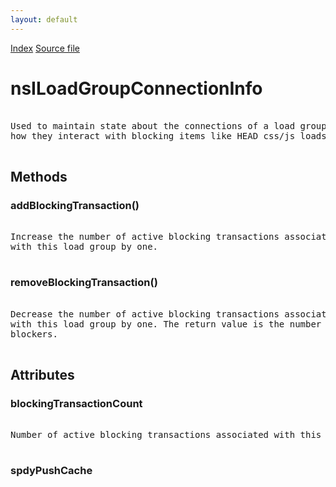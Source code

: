 ```yaml
---
layout: default
---
```

<div id='links'><a href="../index.html">Index</a>
<a href="http://dxr.mozilla.org/mozilla-central/source/netwerk/base/public/nsILoadGroup.idl">Source file</a>
</div>

# nsILoadGroupConnectionInfo #
<pre>  
Used to maintain state about the connections of a load group and  
how they interact with blocking items like HEAD css/js loads.  
  
</pre>
## Methods ##

### addBlockingTransaction() ###
<pre>  
Increase the number of active blocking transactions associated  
with this load group by one.  
  
</pre>
### removeBlockingTransaction() ###
<pre>  
Decrease the number of active blocking transactions associated  
with this load group by one. The return value is the number of remaining  
blockers.  
  
</pre>
## Attributes ##

### blockingTransactionCount ###
<pre>  
Number of active blocking transactions associated with this load group  
  
</pre>
### spdyPushCache ###
